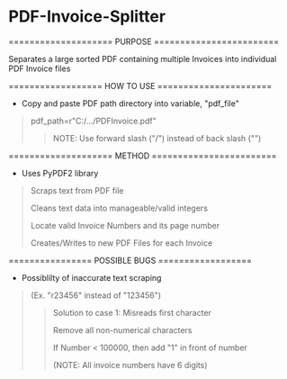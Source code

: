 # PDF-Invoice-Splitter
====================    PURPOSE   ========================

Separates a large sorted PDF containing multiple Invoices into individual PDF Invoice files

==================    HOW TO USE    ======================

- Copy and paste PDF path directory into variable, "pdf_file"
> pdf_path=r"C:/.../PDFInvoice.pdf"
>> NOTE: Use forward slash ("/") instead of back slash ("\")

====================    METHOD    ========================

- Uses PyPDF2 library
> Scraps text from PDF file
>
> Cleans text data into manageable/valid integers
>
> Locate valid Invoice Numbers and its page number
>
> Creates/Writes to new PDF Files for each Invoice

================     POSSIBLE BUGS    ==================
- Possiblilty of inaccurate text scraping
> (Ex. "r23456" instead of "123456")
>> Solution to case 1: Misreads first character 
>>
>> Remove all non-numerical characters
>>
>> If Number < 100000, then add "1" in front of number
>>
>> (NOTE: All invoice numbers have 6 digits)
